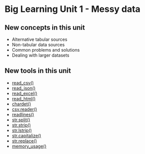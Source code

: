 # Big Learning Unit 1 - Messy data

## New concepts in this unit
* Alternative tabular sources
* Non-tabular data sources
* Common problems and solutions
* Dealing with larger datasets

## New tools in this unit
* [read_csv()](https://pandas.pydata.org/pandas-docs/stable/generated/pandas.read_csv.html)
* [read_json()](https://pandas.pydata.org/pandas-docs/stable/reference/api/pandas.io.json.read_json.html)
* [read_excel()](https://pandas.pydata.org/pandas-docs/stable/generated/pandas.read_excel.html)
* [read_html()](https://pandas.pydata.org/pandas-docs/version/0.23.4/generated/pandas.read_html.html)
* [chardet()](https://chardet.readthedocs.io/en/latest/)
* [csv.reader()](https://docs.python.org/3/library/csv.html)
* [readlines()](https://docs.python.org/3.3/tutorial/inputoutput.html#methods-of-file-objects)
* [str.split()](https://pandas.pydata.org/pandas-docs/stable/text.html)
* [str.strip()](https://pandas.pydata.org/pandas-docs/stable/text.html)
* [str.lstrip()](https://pandas.pydata.org/pandas-docs/stable/text.html)
* [str.capitalize()](https://pandas.pydata.org/pandas-docs/stable/text.html)
* [str.replace()](https://pandas.pydata.org/pandas-docs/stable/text.html)
* [memory_usage()](https://pandas.pydata.org/docs/reference/api/pandas.DataFrame.memory_usage.html)

